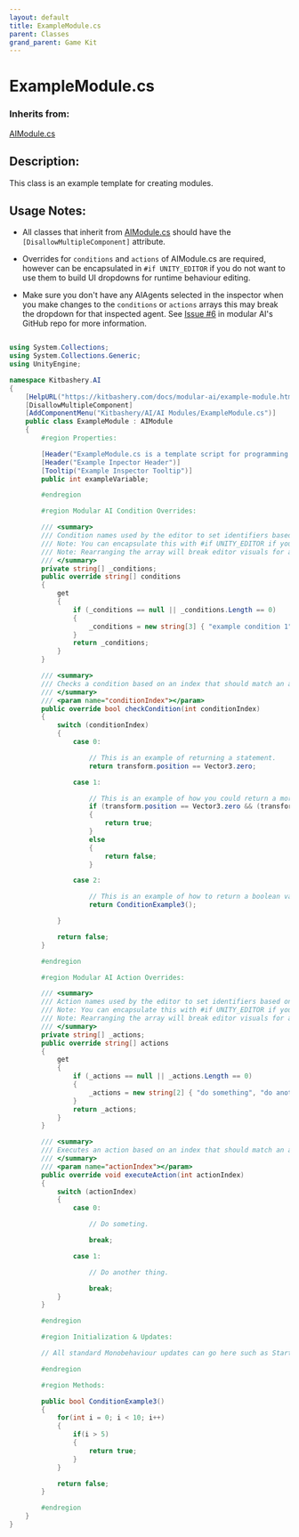 ```yaml
---
layout: default
title: ExampleModule.cs
parent: Classes
grand_parent: Game Kit
---
```


# ExampleModule.cs

### Inherits from:
[AIModule.cs](https://kitbashery.com/docs/modular-ai/ai-module.html)

## Description:
This class is an example template for creating modules.

## Usage Notes:
* All classes that inherit from [AIModule.cs](https://kitbashery.com/docs/modular-ai/ai-module.html) should have the `[DisallowMultipleComponent]` attribute.

* Overrides for `conditions` and `actions` of AIModule.cs are required, however can be encapsulated in `#if UNITY_EDITOR` if you do not want to use them to build UI dropdowns for runtime behaviour editing.

* Make sure you don't have any AIAgents selected in the inspector when you make changes to the `conditions` or `actions` arrays this may break the dropdown for that inspected agent. See [Issue #6](https://github.com/Kitbashery/Modular-AI/issues/6) in modular AI's GitHub repo for more information.

```csharp

using System.Collections;
using System.Collections.Generic;
using UnityEngine;

namespace Kitbashery.AI
{
    [HelpURL("https://kitbashery.com/docs/modular-ai/example-module.html")]
    [DisallowMultipleComponent]
    [AddComponentMenu("Kitbashery/AI/AI Modules/ExampleModule.cs")]
    public class ExampleModule : AIModule
    {
        #region Properties:

        [Header("ExampleModule.cs is a template script for programming reference.")]
        [Header("Example Inpector Header")]
        [Tooltip("Example Inspector Tooltip")]
        public int exampleVariable;

        #endregion

        #region Modular AI Condition Overrides:

        /// <summary>
        /// Condition names used by the editor to set identifiers based on the index of the selected string in this array.
        /// Note: You can encapsulate this with #if UNITY_EDITOR if you don't plan to pass this to UI dropdowns during runtime.
        /// Note: Rearranging the array will break editor visuals for any behaviour logic that already uses these conditions.
        /// </summary>
        private string[] _conditions;
        public override string[] conditions
        {
            get
            {
                if (_conditions == null || _conditions.Length == 0)
                {
                    _conditions = new string[3] { "example condition 1", "example condition 2", "example condition 3" };
                }
                return _conditions;
            }
        }

        /// <summary>
        /// Checks a condition based on an index that should match an action's name in this module's <see cref="actions"/> array.
        /// </summary>
        /// <param name="conditionIndex"></param>
        public override bool checkCondition(int conditionIndex)
        {
            switch (conditionIndex)
            {
                case 0:

                    // This is an example of returning a statement.
                    return transform.position == Vector3.zero;

                case 1:

                    // This is an example of how you could return a more complex statement.
                    if (transform.position == Vector3.zero && (transform.position.y > 1 || transform.position.y < 0))
                    {
                        return true;
                    }
                    else
                    {
                        return false;
                    }

                case 2:

                    // This is an example of how to return a boolean value from a method (useful for managing more complex code such as loops).
                    return ConditionExample3();

            }

            return false;
        }

        #endregion

        #region Modular AI Action Overrides:

        /// <summary>
        /// Action names used by the editor to set identifiers based on the index of the selected string in this array.
        /// Note: You can encapsulate this with #if UNITY_EDITOR if you don't plan to pass this to UI dropdowns during runtime.
        /// Note: Rearranging the array will break editor visuals for any behaviour logic that already uses these actions.
        /// </summary>
        private string[] _actions;
        public override string[] actions
        {
            get
            {
                if (_actions == null || _actions.Length == 0)
                {
                    _actions = new string[2] { "do something", "do another thing" };
                }
                return _actions;
            }
        }

        /// <summary>
        /// Executes an action based on an index that should match an action's name in this module's <see cref="actions"/> array.
        /// </summary>
        /// <param name="actionIndex"></param>
        public override void executeAction(int actionIndex)
        {
            switch (actionIndex)
            {
                case 0:

                    // Do someting.

                    break;

                case 1:

                    // Do another thing.

                    break;
            }
        }

        #endregion

        #region Initialization & Updates:

        // All standard Monobehaviour updates can go here such as Start() and Update().

        #endregion

        #region Methods:

        public bool ConditionExample3()
        {
            for(int i = 0; i < 10; i++)
            {
                if(i > 5)
                {
                    return true;
                }
            }

            return false;
        }

        #endregion
    }
}
```
